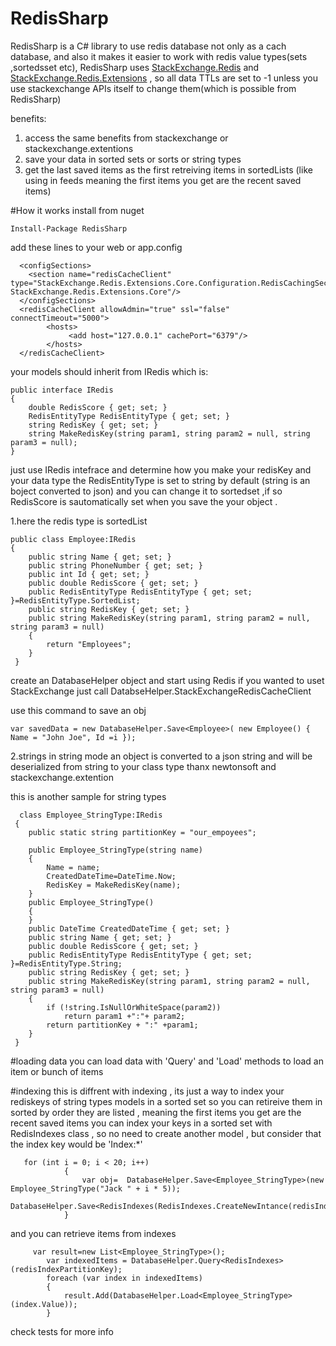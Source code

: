 # RedisSharp
RedisSharp is a C# library to use redis database not only as a cach database, and also it makes it easier to work with redis value types(sets ,sortedsset etc),
RedisSharp uses [StackExchange.Redis](https://github.com/StackExchange/StackExchange.Redis) and [StackExchange.Redis.Extensions](https://github.com/imperugo/StackExchange.Redis.Extensions) ,
so all data TTLs are set to -1 unless you use stackexchange APIs itself to change them(which is possible from RedisSharp)

benefits:
1. access the same benefits from stackexchange or stackexchange.extentions
2. save your data in sorted sets or sorts or string types 
3. get the last saved items as the first retreiving items in sortedLists (like using in feeds meaning the first items you get are the recent saved items) 

#How it works
install from nuget 

    Install-Package RedisSharp
    
add these lines to your web or app.config

      <configSections>
        <section name="redisCacheClient" type="StackExchange.Redis.Extensions.Core.Configuration.RedisCachingSectionHandler, StackExchange.Redis.Extensions.Core"/>
      </configSections>
      <redisCacheClient allowAdmin="true" ssl="false" connectTimeout="5000">
            <hosts>
                 <add host="127.0.0.1" cachePort="6379"/>
            </hosts>
      </redisCacheClient>

your models should inherit from IRedis which is:

    public interface IRedis
    {
        double RedisScore { get; set; }
        RedisEntityType RedisEntityType { get; set; }
        string RedisKey { get; set; }
        string MakeRedisKey(string param1, string param2 = null, string param3 = null);
    }

just use IRedis intefrace
and determine how you make your redisKey and your data type
the RedisEntityType is set to string by default (string is an boject converted to json) and you can change it to sortedset ,if so RedisScore is sautomatically set when you save the your object .

1.here the redis type is sortedList
  
    public class Employee:IRedis
    {
        public string Name { get; set; }    
        public string PhoneNumber { get; set; }
        public int Id { get; set; }
        public double RedisScore { get; set; }
        public RedisEntityType RedisEntityType { get; set; }=RedisEntityType.SortedList;
        public string RedisKey { get; set; }
        public string MakeRedisKey(string param1, string param2 = null, string param3 = null)
        {
            return "Employees";
        }
     }
    
create an DatabaseHelper object and start using Redis
if you wanted to uset StackExchange just call DatabseHelper.StackExchangeRedisCacheClient

use this command to save an obj 
    
    var savedData = new DatabaseHelper.Save<Employee>( new Employee() { Name = "John Joe", Id =i });
    
 2.strings
 in string mode an object is converted to a json string and will be deserialized from string to your class type thanx newtonsoft and stackexchange.extention
 
 this is another sample for string types
 
 
      class Employee_StringType:IRedis
     {
        public static string partitionKey = "our_empoyees";

        public Employee_StringType(string name)
        {
            Name = name;
            CreatedDateTime=DateTime.Now;
            RedisKey = MakeRedisKey(name);
        }
        public Employee_StringType()
        {   
        }
        public DateTime CreatedDateTime { get; set; }
        public string Name { get; set; }
        public double RedisScore { get; set; }
        public RedisEntityType RedisEntityType { get; set; }=RedisEntityType.String;
        public string RedisKey { get; set; }
        public string MakeRedisKey(string param1, string param2 = null, string param3 = null)
        {
            if (!string.IsNullOrWhiteSpace(param2))
                return param1 +":"+ param2;
            return partitionKey + ":" +param1;
        }
     }
 
#loading data
 you can load data with 'Query' and 'Load' methods to load an item or bunch of items

#indexing
this is diffrent with indexing , its just a way to index your rediskeys of string types models in a sorted set so you can retireive them 
in sorted by order they are listed , meaning the first items you get are the recent saved items
you can index your keys in a sorted set with RedisIndexes class , so no need to create another model , but consider that the index
key would be 'Index:*'
      
      
       for (int i = 0; i < 20; i++)
                {
                    var obj=  DatabaseHelper.Save<Employee_StringType>(new Employee_StringType("Jack " + i * 5));
            DatabaseHelper.Save<RedisIndexes(RedisIndexes.CreateNewIntance(redisIndexPartitionKey,obj.RedisKey),redisIndexPartitionKey);
                }


   and you can retrieve items from indexes
   
         
         var result=new List<Employee_StringType>();
            var indexedItems = DatabaseHelper.Query<RedisIndexes>(redisIndexPartitionKey);
            foreach (var index in indexedItems)
            {
                result.Add(DatabaseHelper.Load<Employee_StringType>(index.Value));
            }
            
 check tests for more info
